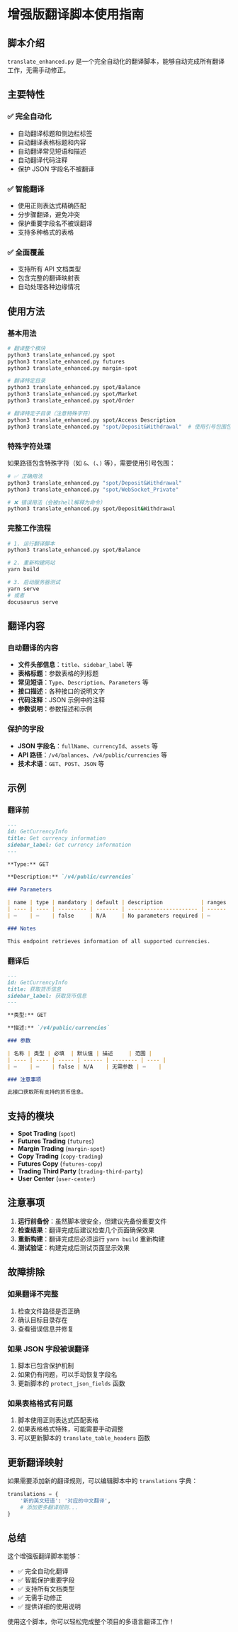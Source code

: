 # 增强版翻译脚本使用指南

## 脚本介绍

`translate_enhanced.py` 是一个完全自动化的翻译脚本，能够自动完成所有翻译工作，无需手动修正。

## 主要特性

### ✅ 完全自动化

- 自动翻译标题和侧边栏标签
- 自动翻译表格标题和内容
- 自动翻译常见短语和描述
- 自动翻译代码注释
- 保护 JSON 字段名不被翻译

### ✅ 智能翻译

- 使用正则表达式精确匹配
- 分步骤翻译，避免冲突
- 保护重要字段名不被误翻译
- 支持多种格式的表格

### ✅ 全面覆盖

- 支持所有 API 文档类型
- 包含完整的翻译映射表
- 自动处理各种边缘情况

## 使用方法

### 基本用法

```bash
# 翻译整个模块
python3 translate_enhanced.py spot
python3 translate_enhanced.py futures
python3 translate_enhanced.py margin-spot

# 翻译特定目录
python3 translate_enhanced.py spot/Balance
python3 translate_enhanced.py spot/Market
python3 translate_enhanced.py spot/Order

# 翻译特定子目录（注意特殊字符）
python3 translate_enhanced.py spot/Access Description
python3 translate_enhanced.py "spot/Deposit&Withdrawal"  # 使用引号包围包含特殊字符的路径
```

### 特殊字符处理

如果路径包含特殊字符（如 `&`、`(`、`)` 等），需要使用引号包围：

```bash
# ✅ 正确用法
python3 translate_enhanced.py "spot/Deposit&Withdrawal"
python3 translate_enhanced.py "spot/WebSocket_Private"

# ❌ 错误用法（会被shell解释为命令）
python3 translate_enhanced.py spot/Deposit&Withdrawal
```

### 完整工作流程

```bash
# 1. 运行翻译脚本
python3 translate_enhanced.py spot/Balance

# 2. 重新构建网站
yarn build

# 3. 启动服务器测试
yarn serve
# 或者
docusaurus serve
```

## 翻译内容

### 自动翻译的内容

- **文件头部信息**：`title`、`sidebar_label` 等
- **表格标题**：参数表格的列标题
- **常见短语**：`Type`、`Description`、`Parameters` 等
- **接口描述**：各种接口的说明文字
- **代码注释**：JSON 示例中的注释
- **参数说明**：参数描述和示例

### 保护的字段

- **JSON 字段名**：`fullName`、`currencyId`、`assets` 等
- **API 路径**：`/v4/balances`、`/v4/public/currencies` 等
- **技术术语**：`GET`、`POST`、`JSON` 等

## 示例

### 翻译前

```markdown
---
id: GetCurrencyInfo
title: Get currency information
sidebar_label: Get currency information
---

**Type:** GET

**Description:** `/v4/public/currencies`

### Parameters

| name | type | mandatory | default | description            | ranges |
| ---- | ---- | --------- | ------- | ---------------------- | ------ |
| –    | –    | false     | N/A     | No parameters required | –      |

### Notes

This endpoint retrieves information of all supported currencies.
```

### 翻译后

```markdown
---
id: GetCurrencyInfo
title: 获取货币信息
sidebar_label: 获取货币信息
---

**类型:** GET

**描述:** `/v4/public/currencies`

### 参数

| 名称 | 类型 | 必填  | 默认值 | 描述     | 范围 |
| ---- | ---- | ----- | ------ | -------- | ---- |
| –    | –    | false | N/A    | 无需参数 | –    |

### 注意事项

此接口获取所有支持的货币信息。
```

## 支持的模块

- **Spot Trading** (`spot`)
- **Futures Trading** (`futures`)
- **Margin Trading** (`margin-spot`)
- **Copy Trading** (`copy-trading`)
- **Futures Copy** (`futures-copy`)
- **Trading Third Party** (`trading-third-party`)
- **User Center** (`user-center`)

## 注意事项

1. **运行前备份**：虽然脚本很安全，但建议先备份重要文件
2. **检查结果**：翻译完成后建议检查几个页面确保效果
3. **重新构建**：翻译完成后必须运行 `yarn build` 重新构建
4. **测试验证**：构建完成后测试页面显示效果

## 故障排除

### 如果翻译不完整

1. 检查文件路径是否正确
2. 确认目标目录存在
3. 查看错误信息并修复

### 如果 JSON 字段被误翻译

1. 脚本已包含保护机制
2. 如果仍有问题，可以手动恢复字段名
3. 更新脚本的 `protect_json_fields` 函数

### 如果表格格式有问题

1. 脚本使用正则表达式匹配表格
2. 如果表格格式特殊，可能需要手动调整
3. 可以更新脚本的 `translate_table_headers` 函数

## 更新翻译映射

如果需要添加新的翻译规则，可以编辑脚本中的 `translations` 字典：

```python
translations = {
    '新的英文短语': '对应的中文翻译',
    # 添加更多翻译规则...
}
```

## 总结

这个增强版翻译脚本能够：

- ✅ 完全自动化翻译
- ✅ 智能保护重要字段
- ✅ 支持所有文档类型
- ✅ 无需手动修正
- ✅ 提供详细的使用说明

使用这个脚本，你可以轻松完成整个项目的多语言翻译工作！
